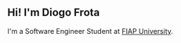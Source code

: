 ## Hi! I'm Diogo Frota 

I'm a Software Engineer Student at [FIAP University](https://www.fiap.com.br/). <br>

<!--
<table>
  <tr>
    <td align="center" width="120">
      <img src="./img/html-5.png" width="24" height="24" alt="html" /><br>
      <spam> HTML </spam>
    </td>
      <td align="center" width="120">
      <img src="./img/css-3.png" width="24" height="24" alt="css" /><br>
      <spam> CSS </spam>
    </td>
    <td align="center" width="120">
      <img src="./img/bootstrap.png" width="24" height="24" alt="html" /><br>
      <spam> BootStrap </spam>
    </td>
    <td align="center" width="120">
      <img src="./img/js.png" width="24" height="24" alt="html" /><br>
      <spam> JavaScript </spam>
    </td>
    </td>
    <td align="center" width="120">
     <img src="./img/js.png" width="24" height="24" alt="html" /><br>
      <spam> ... </spam>
    </td>
  </tr>
</table> -->

